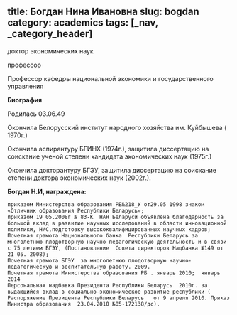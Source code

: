 title: Богдан Нина Ивановна
slug: bogdan
category: academics
tags: [_nav, _category_header]
---

доктор экономических наук

профессор

Профессор кафедры национальной экономики и государственного управления


__Биография__

Родилась 03.06.49

Окончила  Белорусский институт народного хозяйства им. Куйбышева  ( 1970г.)

Окончила аспирантуру БГИНХ (1974г.), защитила диссертацию на соискание ученой степени кандидата экономических наук (1975г.)

Окончила докторантуру БГЭУ, защитила диссертацию на соискание степени доктора экономических наук (2002г.).

 __Богдан Н.И, награждена:__

    приказом Министерства образования РБ№218_У от29.05 1998 знаком «Отличник образования Республики Беларусь»;
    приказом 19 05.2008г № 83-К  НАН Беларуси объявлена благодарность за большой вклад в развитие научных исследований в области инновационной политики, НИС,подготовку высококвалифицированных научных кадров;
    Почетная грамота Национального банка  Республики Беларусь за многолетнюю плодотворную научно педагогическую деятельность и в связи с 75 летием БГЭУ, (Постановление  Совета директоров Нацбанка №149 от 21 05. 2008);
    Почетная грамота БГЭУ  за многолетнюю плодотворную научно-педагогическую и воспитательную работу. 2009.
    Почетная грамота Министерства образования РБ . январь 2010;  январь 2014
    Персональная надбавка Президента Республики Беларусь  2010г. за выдающийся вклад в социально-экономическое развитие республики ( Распоряжение Президента Республики Беларусь   от 9 апреля 2010. Приказ Министра образования  23.04.2010 №05-172138/дс).

